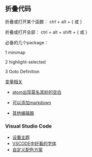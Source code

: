 ## 折叠代码

折叠或打开某个函数： ctrl + alt + { 或 }

折叠或打开全部： ctrl + alt + shift + { 或 }

必备的几个package：

1 minimap

2 highlight-selected

3 Goto Definition

[变量相关](https://www.jianshu.com/p/d81ab5772580)

* [atom出现莫名其妙的空白](https://discuss.atom.io/t/where-did-this-empty-space-come-from-how-do-i-get-rid-of-it/30226?source_topic_id=30208)

* [可以添加markdown](https://baijiahao.baidu.com/s?id=1576133398971840&wfr=spider&for=pc)

* [其他编辑器](https://baijiahao.baidu.com/s?id=1578576441866006312&wfr=spider&for=pc)


### Visual Studio Code
* [设置主题](https://jingyan.baidu.com/article/b24f6c821ee88f86bee5da52.html)
* [VSCODE中好看的字体](http://www.css88.com/archives/8064)
* [自定义配色方案](https://www.cnblogs.com/garvenc/p/vscode_customize_color_theme.html)
